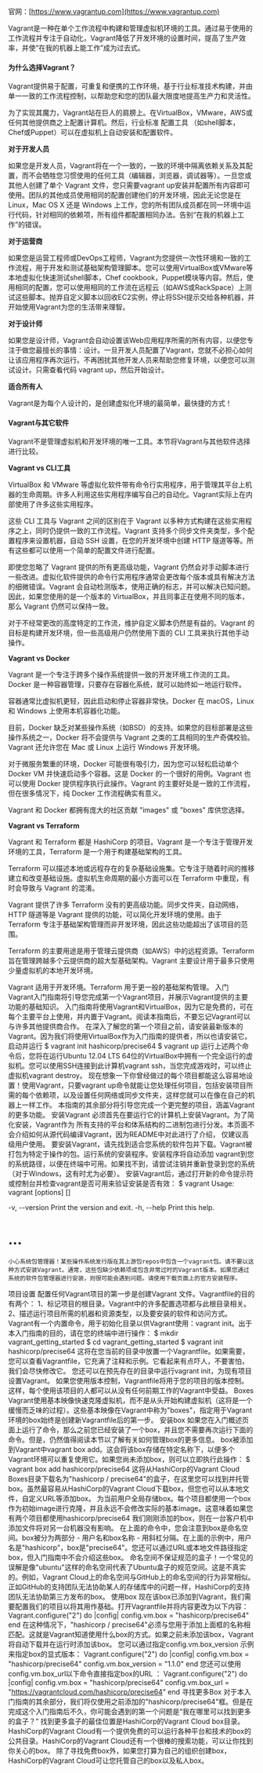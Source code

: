 官网：[https://www.vagrantup.com](https://www.vagrantup.com)

Vagrant是一种在单个工作流程中构建和管理虚拟机环境的工具。通过易于使用的工作流程并专注于自动化，Vagrant降低了开发环境的设置时间，提高了生产效率，并使“在我的机器上能工作”成为过去式。

#### 为什么选择Vagrant？

Vagrant提供易于配置，可重复和便携的工作环境，基于行业标准技术构建，并由单一一致的工作流程控制，以帮助您和您的团队最大限度地提高生产力和灵活性。

为了实现其魔力，Vagrant站在巨人的肩膀上。在VirtualBox，VMware，AWS或任何其他提供商之上配置计算机。然后，行业标准 配置工具 （如shell脚本，Chef或Puppet）可以在虚拟机上自动安装和配置软件。

**对于开发人员**

如果您是开发人员，Vagrant将在一个一致的，一致的环境中隔离依赖关系及其配置，而不会牺牲您习惯使用的任何工具（编辑器，浏览器，调试器等）。一旦您或其他人创建了单个 Vagrant 文件，您只需要vagrant up安装并配置所有内容即可使用。团队的其他成员使用相同的配置创建他们的开发环境，因此无论您是在 Linux，Mac OS X 还是 Windows 上工作，您的所有团队成员都在同一环境中运行代码，针对相同的依赖项，所有组件都配置相同办法。告别“在我的机器上工作”的错误。

**对于运营商**

如果您是运营工程师或DevOps工程师，Vagrant为您提供一次性环境和一致的工作流程，用于开发和测试基础架构管理脚本。您可以使用VirtualBox或VMware等本地虚拟化快速测试shell脚本，Chef cookbook，Puppet模块等内容。然后，使用相同的配置，您可以使用相同的工作流在远程云（如AWS或RackSpace）上测试这些脚本。抛弃自定义脚本以回收EC2实例，停止将SSH提示交给各种机器，并开始使用Vagrant为您的生活带来理智。

**对于设计师**

如果您是设计师，Vagrant会自动设置该Web应用程序所需的所有内容，以便您专注于做您最擅长的事情：设计。一旦开发人员配置了Vagrant，您就不必担心如何让该应用程序再次运行。不再困扰其他开发人员来帮助您修复环境，以便您可以测试设计。只需查看代码 vagrant up，然后开始设计。

**适合所有人**

Vagrant是为每个人设计的，是创建虚拟化环境的最简单，最快捷的方式！

#### Vagrant与其它软件

Vagrant不是管理虚拟机和开发环境的唯一工具。本节将Vagrant与其他软件选择进行比较。

**Vagrant vs CLI工具**

VirtualBox 和 VMware 等虚拟化软件带有命令行实用程序，用于管理其平台上机器的生命周期。许多人利用这些实用程序编写自己的自动化。Vagrant实际上在内部使用了许多这些实用程序。

这些 CLI 工具与 Vagrant 之间的区别在于 Vagrant 以多种方式构建在这些实用程序之上，同时仍提供一致的工作流程。Vagrant 支持多个同步文件夹类型，多个配置程序来设置机器，自动 SSH 设置，在您的开发环境中创建 HTTP 隧道等等。所有这些都可以使用一个简单的配置文件进行配置。

即使您忽略了 Vagrant 提供的所有更高级功能，Vagrant 仍然会对手动脚本进行一些改进。虚拟化软件提供的命令行实用程序通常会更改每个版本或具有解决方法的细微错误。Vagrant 会自动检测版本，使用正确的标志，并可以解决已知问题。因此，如果您使用的是一个版本的 VirtualBox，并且同事正在使用不同的版本，那么 Vagrant 仍然可以保持一致。

对于不经常更改的高度特定的工作流，维护自定义脚本仍然是有益的。Vagrant 的目标是构建开发环境，但一些高级用户仍然使用下面的 CLI 工具来执行其他手动操作。

**Vagrant vs Docker**

Vagrant 是一个专注于跨多个操作系统提供一致的开发环境工作流的工具。Docker 是一种容器管理，只要存在容器化系统，就可以始终如一地运行软件。

容器通常比虚拟机更轻，因此启动和停止容器非常快。Docker 在 macOS，Linux 和 Windows 上使用本机容器化功能。

目前，Docker 缺乏对某些操作系统（如BSD）的支持。如果您的目标部署是这些操作系统之一，Docker 将不会提供与 Vagrant 之类的工具相同的生产奇偶校验。Vagrant 还允许您在 Mac 或 Linux 上运行 Windows 开发环境。

对于微服务繁重的环境，Docker 可能很有吸引力，因为您可以轻松启动单个 Docker VM 并快速启动多个容器。这是 Docker 的一个很好的用例。Vagrant 也可以使用 Docker 提供程序执行此操作。Vagrant 的主要好处是一致的工作流程，但在很多情况下，纯 Docker 工作流程确实有意义。

Vagrant 和 Docker 都拥有庞大的社区贡献 "images" 或 "boxes" 库供您选择。

**Vagrant vs Terraform**

Vagrant 和 Terraform 都是 HashiCorp 的项目。Vagrant 是一个专注于管理开发环境的工具，Terraform 是一个用于构建基础架构的工具。

Terraform 可以描述本地或远程存在的复杂基础设施集。它专注于随着时间的推移建立和改变基础设施。虚拟机生命周期的最小方面可以在 Terraform 中重现，有时会导致与 Vagrant 的混淆。

Vagrant 提供了许多 Terraform 没有的更高级功能。同步文件夹，自动网络，HTTP 隧道等是 Vagrant 提供的功能，可以简化开发环境的使用。由于 Terraform 专注于基础架构管理而非开发环境，因此这些功能超出了该项目的范围。

Terraform 的主要用途是用于管理云提供商（如AWS）中的远程资源。Terraform 旨在管理跨越多个云提供商的超大型基础架构。Vagrant 主要设计用于最多只使用少量虚拟机的本地开发环境。

Vagrant 适用于开发环境。Terraform 用于更一般的基础架构管理。
入门
Vagrant入门指南将引导您完成第一个Vagrant项目，并展示Vagrant提供的主要功能的基础知识。
入门指南将使用Vagrant和VirtualBox，因为它是免费的，可在每个主要平台上使用，并内置于Vagrant。阅读本指南后，不要忘记Vagrant可以与许多其他提供商合作。
    在深入了解您的第一个项目之前，请安装最新版本的Vagrant。因为我们将使用VirtualBox作为入门指南的提供者，所以也请安装它。
启动并运行
    $ vagrant init hashicorp/precise64
    $ vagrant up
运行上述两个命令后，您将在运行Ubuntu 12.04 LTS 64位的VirtualBox中拥有一个完全运行的虚拟机。您可以使用SSH连接到此计算机vagrant ssh，当您完成游戏时，可以终止虚拟机vagrant destroy。
现在想象一下你曾经做过的每个项目都能这么容易地设置！使用Vagrant，只要vagrant up命令就能让您处理任何项目，包括安装项目所需的每个依赖项，以及设置任何网络或同步文件夹，这样您就可以在像在自己的机器上一样工作。
本指南的其余部分将引导您完成一个更完整的项目，涵盖Vagrant的更多功能。
安装Vagrant
    必须首先在要运行它的计算机上安装Vagrant。为了简化安装，Vagrant作为 所有支持的平台和体系结构的二进制包进行分发。本页面不会介绍如何从源代码编译Vagrant，因为README中对此进行了介绍， 仅建议高级用户使用。
    要安装Vagrant，请先找到适合您系统的软件包并下载。Vagrant被打包为特定于操作的包。运行系统的安装程序。安装程序将自动添加 vagrant到您的系统路径，以便在终端中可用。如果找不到，请尝试注销并重新登录到您的系统（对于Windows，这有时尤为必要）。
    安装Vagrant后，通过打开新的命令提示符或控制台并检查vagrant是否可用来验证安装是否有效：
$ vagrant
Usage: vagrant [options] <command> [<args>]

-v, --version                    Print the version and exit.
-h, --help                       Print this help.

# ...

    小心系统包管理器！某些操作系统发行版在其上游包repos中包含一个vagrant包。请不要以这种方式安装Vagrant。通常，这些包缺少依赖项或包含非常过时的Vagrant版本。如果您通过系统的软件包管理器进行安装，则很可能会遇到问题。请使用下载页面上的官方安装程序。

项目设置
配置任何Vagrant项目的第一步是创建Vagrant 文件。Vagrantfile的目的有两个：
1、标记项目的根目录。Vagrant中的许多配置选项都与此根目录相关。
2、描述运行项目所需的机器和资源类型，以及要安装的软件和访问方式。
Vagrant有一个内置命令，用于初始化目录以供Vagrant使用：vagrant init。出于本入门指南的目的，请在您的终端中进行操作：
$ mkdir vagrant_getting_started
$ cd vagrant_getting_started
$ vagrant init hashicorp/precise64
这将在您当前的目录中放置一个Vagrantfile。如果需要，您可以查看Vagrantfile，它充满了注释和示例。它看起来有点吓人，不要害怕，我们会尽快修改它。
您还可以在预先存在的目录中运行vagrant init，为现有项目设置Vagrant。
如果您使用版本控制，Vagrantfile将用于您的项目的版本控制。这样，每个使用该项目的人都可以从没有任何前期工作的Vagrant中受益。
Boxes
    Vagrant使用基本映像快速克隆虚拟机，而不是从头开始构建虚拟机（这将是一个缓慢而乏味的过程）。这些基本映像在Vagrant中称为"boxes"，指定用于Vagrant环境的box始终是创建新Vagrantfile后的第一步。
安装box
    如果您在入门概述页面上运行了命令，那么之前您已经安装了一个box，并且您不需要再次运行下面的命令。但是，仍然值得阅读本节以了解有关如何管理box的更多信息。
    box被添加到Vagrant中vagrant box add。这会将该box存储在特定名称下，以便多个Vagrant环境可以重复使用它。如果您尚未添加box，则可以立即执行此操作：
    $ vagrant box add hashicorp/precise64
    这将从HashiCorp的Vagrant Cloud Boxes目录下载名为"hashicorp / precise64"的盒子，在这里您可以找到并托管box。虽然最容易从HashiCorp的Vagrant Cloud下载box，但您也可以从本地文件，自定义URL等添加box。
    为当前用户全局存储box。每个项目都使用一个box作为初始image进行克隆，并且永远不会修改实际的基本image。这意味着如果您有两个项目都使用hashicorp/precise64 我们刚刚添加的box，则在一台客户机中添加文件将对另一台机器没有影响。
    在上面的命令中，您会注意到box是命名空间。box被分为两部分 - 用户名和box名称 - 用斜杠分隔。在上面的示例中，用户名是"hashicorp"，box是"precise64"。您还可以通过URL或本地文件路径指定box，但入门指南中不会介绍这些box。
    命名空间不保证规范的盒子！一个常见的误解是像"ubuntu"这样的命名空间代表了Ubuntu盒子的规范空间。这是不真实的。例如，Vagrant Cloud上的命名空间与GitHub上的命名空间的行为非常相似。正如GitHub的支持团队无法协助某人的存储库中的问题一样，HashiCorp的支持团队无法协助第三方发布的box。
使用box
    现在该box已添加到Vagrant，我们需要配置我们的项目以将其用作基础。打开Vagrantfile并将内容更改为以下内容：
Vagrant.configure("2") do |config|
  config.vm.box = "hashicorp/precise64"
end
    在这种情况下，"hashicorp / precise64"必须与您用于添加上面框的名称相匹配。这就是Vagrant知道使用什么box的方式。如果之前未添加该box，Vagrant将自动下载并在运行时添加该box。
    您可以通过指定config.vm.box_version 示例来指定box的显式版本：
Vagrant.configure("2") do |config|
  config.vm.box = "hashicorp/precise64"
  config.vm.box_version = "1.1.0"
end
    您还可以使用config.vm.box_url以下命令直接指定box的URL ：
Vagrant.configure("2") do |config|
  config.vm.box = "hashicorp/precise64"
  config.vm.box_url = "https://vagrantcloud.com/hashicorp/precise64"
end
寻找更多Box
    对于本入门指南的其余部分，我们将仅使用之前添加的"hashicorp/precise64"框。但是在完成这个入门指南后不久，你可能会遇到的第一个问题是“我在哪里可以找到更多的盒子？”
    找到更多盒子的最佳位置是HashiCorp的Vagrant Cloud box目录。HashiCorp的Vagrant Cloud有一个提供免费的可以运行各种平台和技术的box的公共目录。HashiCorp的Vagrant Cloud还有一个很棒的搜索功能，可以让你找到你关心的box。
    除了寻找免费box外，如果您打算为自己的组织创建box，HashiCorp的Vagrant Cloud可让您托管自己的box以及私人box。